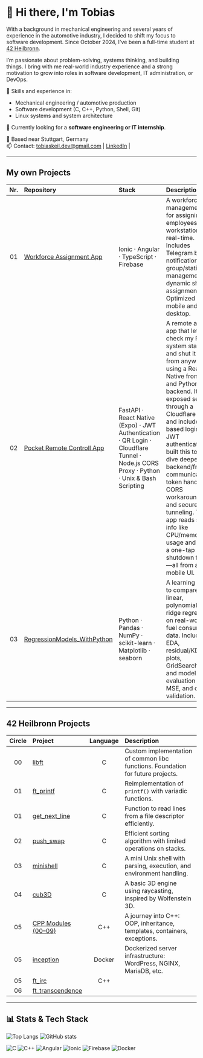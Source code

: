 # 👋 Hi there, I'm Tobias

With a background in mechanical engineering and several years of experience in the automotive industry, I decided to shift my focus to software development. Since October 2024, I've been a full-time student at [42 Heilbronn](https://42heilbronn.de).

I’m passionate about problem-solving, systems thinking, and building things. I bring with me real-world industry experience and a strong motivation to grow into roles in software development, IT administration, or DevOps.

🔧 Skills and experience in:
- Mechanical engineering / automotive production
- Software development (C, C++, Python, Shell, Git)
- Linux systems and system architecture

🚀 Currently looking for a **software engineering or IT internship**.

📍 Based near Stuttgart, Germany  
📫 Contact: tobiaskeil.dev@gmail.com | [LinkedIn](https://linkedin.com/in/tobias-m-keil) |

---

## My own Projects

| Nr. | Repository | Stack | Description |
|:--:|:-----------|:------|:------------|
| 01 | [Workforce Assignment App](https://github.com/tmkeil/IonicAngularApp) | Ionic · Angular · TypeScript · Firebase | A workforce management app for assigning employees to workstations in real-time. Includes Telegram bot notifications, group/station/skill management, and dynamic shift assignment. Optimized for mobile and desktop. |
| 02 | [Pocket Remote Controll App](https://github.com/tmkeil/PocketRemoteControl) | FastAPI · React Native (Expo) · JWT Authentication · QR Login · Cloudflare Tunnel · Node.js CORS Proxy · Python · Unix & Bash Scripting | A remote access app that lets me check my PC’s system status and shut it down from anywhere using a React Native frontend and Python backend. It’s exposed securely through a Cloudflare tunnel and includes QR-based login with JWT authentication. I built this tool to dive deeper into backend/frontend communication, token handling, CORS workarounds, and secure tunneling. The app reads system info like CPU/memory usage and offers a one-tap shutdown feature—all from a mobile UI. |
| 03 | [RegressionModels_WithPython](https://github.com/tmkeil/RegressionModels_WithPython/tree/main) | Python · Pandas · NumPy · scikit-learn · Matplotlib · seaborn | A learning project to compare linear, polynomial, and ridge regression on real-world fuel consumption data. Includes EDA, residual/KDE plots, GridSearchCV, and model evaluation via R², MSE, and cross-validation. |

---

## 42 Heilbronn Projects

| Circle | Project | Language | Description |
|:-----:|:--------|:--------:|:------------|
| 00 | [libft](https://github.com/tmkeil/libft) | C | Custom implementation of common libc functions. Foundation for future projects. |
| 01 | [ft_printf](https://github.com/tmkeil/ft_printf) | C | Reimplementation of `printf()` with variadic functions. |
| 01 | [get_next_line](https://github.com/tmkeil/get_next_line) | C | Function to read lines from a file descriptor efficiently. |
| 02 | [push_swap](https://github.com/tmkeil/pushswap) | C | Efficient sorting algorithm with limited operations on stacks. |
| 03 | [minishell](https://github.com/tmkeil/minishell) | C | A mini Unix shell with parsing, execution, and environment handling. |
| 04 | [cub3D](https://github.com/tmkeil/cub3D) | C | A basic 3D engine using raycasting, inspired by Wolfenstein 3D. |
| 05 | [CPP Modules (00–09)](https://github.com/tmkeil/cpp) | C++ | A journey into C++: OOP, inheritance, templates, containers, exceptions. |
| 05 | [inception](https://github.com/tmkeil/inception) | Docker | Dockerized server infrastructure: WordPress, NGINX, MariaDB, etc. |
| 05 | [ft_irc](https://github.com/tmkeil/ft_irc) | C++ |  |
| 06 | [ft_transcendence](https://github.com/tmkeil/) | |

---

## 📊 Stats & Tech Stack

![Top Langs](https://github-readme-stats.vercel.app/api/top-langs/?username=tmkeil&layout=compact&theme=default)
![GitHub stats](https://github-readme-stats.vercel.app/api?username=tmkeil&show_icons=true&hide=stars&count_private=true)

![C](https://img.shields.io/badge/C-00599C?style=flat&logo=c&logoColor=white)
![C++](https://img.shields.io/badge/C++-00599C?style=flat&logo=c%2B%2B&logoColor=white)
![Angular](https://img.shields.io/badge/Angular-DD0031?style=flat&logo=angular&logoColor=white)
![Ionic](https://img.shields.io/badge/Ionic-3880FF?style=flat&logo=ionic&logoColor=white)
![Firebase](https://img.shields.io/badge/Firebase-FFCA28?style=flat&logo=firebase&logoColor=black)
![Docker](https://img.shields.io/badge/Docker-2496ED?style=flat&logo=docker&logoColor=white)
